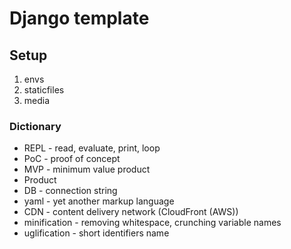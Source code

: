 # Django template

## Setup
1. envs
2. staticfiles
3. media

### Dictionary
- REPL - read, evaluate, print, loop
- PoC - proof of concept
- MVP - minimum value product
- Product
- DB - connection string
- yaml - yet another markup language
- CDN - content delivery network (CloudFront (AWS))
- minification - removing whitespace, crunching variable names
- uglification - short identifiers name